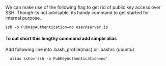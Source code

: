 We can make use of the following flag to get rid of public key access over SSH. Though its not advisable, its handy command to get started for internal purpose.

```
ssh -o PubKeyAuthentication=no user@server.ip
```

#### To cut short this lengthy command add simple alias

Add following line into .bash_profile(mac) or .bashrc (ubuntu)

```
  alias ssho='ssh -o PubKeyAuthentication=no'
```
